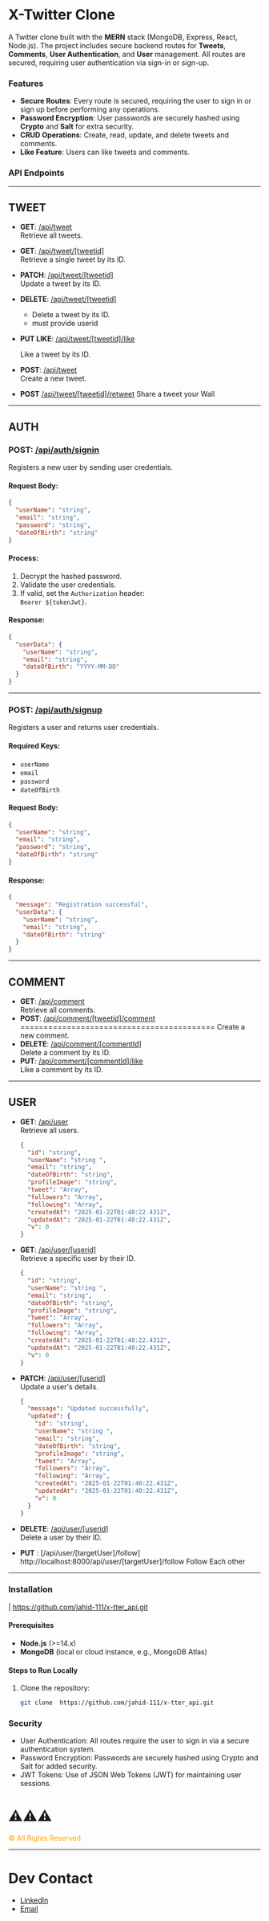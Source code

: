 # X-Twitter Clone

A Twitter clone built with the **MERN** stack (MongoDB, Express, React, Node.js). The project includes secure backend routes for **Tweets**, **Comments**, **User Authentication**, and **User** management. All routes are secured, requiring user authentication via sign-in or sign-up.

### Features

- **Secure Routes**: Every route is secured, requiring the user to sign in or sign up before performing any operations.
- **Password Encryption**: User passwords are securely hashed using **Crypto** and **Salt** for extra security.
- **CRUD Operations**: Create, read, update, and delete tweets and comments.
- **Like Feature**: Users can like tweets and comments.

### API Endpoints

---

## TWEET

- **GET**: [/api/tweet](http://localhost:8000/api/tweet)  
  Retrieve all tweets.
- **GET**: [/api/tweet/[tweetid]](http://localhost:8000/api/tweet/[tweetid])  
  Retrieve a single tweet by its ID.
- **PATCH**: [/api/tweet/[tweetid]](http://localhost:8000/api/tweet/[tweetid])  
  Update a tweet by its ID.
- **DELETE**: [/api/tweet/[tweetid]](http://localhost:8000/api/tweet/[tweetid])

  - Delete a tweet by its ID.
  - must provide userid

- **PUT LIKE**: [/api/tweet/[tweetid]/like](http://localhost:8000/api/tweet/[tweetid]/like)

  Like a tweet by its ID.

- **POST**: [/api/tweet](http://localhost:8000/api/tweet)  
  Create a new tweet.
- **POST** [/api/tweet/[tweetid]/retweet](http://localhost:8000/api/)
  Share a tweet your Wall

---

## AUTH

### **POST**: [/api/auth/signin](http://localhost:8000/api/auth/signin)

Registers a new user by sending user credentials.

#### **Request Body**:

```json
{
  "userName": "string",
  "email": "string",
  "password": "string",
  "dateOfBirth": "string"
}
```

#### **Process**:

1. Decrypt the hashed password.
2. Validate the user credentials.
3. If valid, set the `Authorization` header:  
   `Bearer ${tokenJwt}`.

#### **Response**:

```json
{
  "userData": {
    "userName": "string",
    "email": "string",
    "dateOfBirth": "YYYY-MM-DD"
  }
}
```

---

### **POST**: [/api/auth/signup](http://localhost:8000/api/auth/signup)

Registers a user and returns user credentials.

#### **Required Keys**:

- `userName`
- `email`
- `password`
- `dateOfBirth`

#### **Request Body**:

```json
{
  "userName": "string",
  "email": "string",
  "password": "string",
  "dateOfBirth": "string"
}
```

#### **Response**:

```json
{
  "message": "Registration successful",
  "userData": {
    "userName": "string",
    "email": "string",
    "dateOfBirth": "string"
  }
}
```

---

## COMMENT

- **GET**: [/api/comment](http://localhost:8000/api/comment)  
  Retrieve all comments.
- **POST**: [/api/comment/[tweetid]/comment](http://localhost:8000/api/comment) ==========================================
  Create a new comment.
- **DELETE**: [/api/comment/[commentId]](http://localhost:8000/api/comment/[commentId])  
  Delete a comment by its ID.
- **PUT**: [/api/comment/[commentId]/like](http://localhost:8000/api/comment/[commentId]/like)  
  Like a comment by its ID.

---

## USER

- **GET**: [/api/user](http://localhost:8000/api/user)  
   Retrieve all users.
  ```json
  {
    "id": "string",
    "userName": "string ",
    "email": "string",
    "dateOfBirth": "string",
    "profileImage": "string",
    "tweet": "Array",
    "followers": "Array",
    "following": "Array",
    "createdAt": "2025-01-22T01:40:22.431Z",
    "updatedAt": "2025-01-22T01:40:22.431Z",
    "v": 0
  }
  ```
- **GET**: [/api/user/[userid]](http://localhost:8000/api/user/[userid])  
   Retrieve a specific user by their ID.
  ```json
  {
    "id": "string",
    "userName": "string ",
    "email": "string",
    "dateOfBirth": "string",
    "profileImage": "string",
    "tweet": "Array",
    "followers": "Array",
    "following": "Array",
    "createdAt": "2025-01-22T01:40:22.431Z",
    "updatedAt": "2025-01-22T01:40:22.431Z",
    "v": 0
  }
  ```
- **PATCH**: [/api/user/[userid]](http://localhost:8000/api/user/[userid])  
   Update a user's details.

  ```json
  {
    "message": "Updated successfully",
    "updated": {
      "id": "string",
      "userName": "string ",
      "email": "string",
      "dateOfBirth": "string",
      "profileImage": "string",
      "tweet": "Array",
      "followers": "Array",
      "following": "Array",
      "createdAt": "2025-01-22T01:40:22.431Z",
      "updatedAt": "2025-01-22T01:40:22.431Z",
      "v": 0
    }
  }
  ```

- **DELETE**: [/api/user/[userid]](http://localhost:8000/api/user/[userid])  
  Delete a user by their ID.
- **PUT** : [/api/user/[targetUser]/follow] http://localhost:8000/api/user/[targetUser]/follow
  Follow Each other

---

### Installation

| https://github.com/jahid-111/x-tter_api.git

#### Prerequisites

- **Node.js** (>=14.x)
- **MongoDB** (local or cloud instance, e.g., MongoDB Atlas)

#### Steps to Run Locally

1. Clone the repository:
   ```bash
   git clone  https://github.com/jahid-111/x-tter_api.git
   ```

### Security

- User Authentication: All routes require the user to sign in via a secure authentication system.
- Password Encryption: Passwords are securely hashed using Crypto and Salt for added security.
- JWT Tokens: Use of JSON Web Tokens (JWT) for maintaining user sessions.

# ⚠️⚠️⚠️

<span style="color: #FFA500;"> ©️ All Rights Reserved </span>

---

# Dev Contact

- [LinkedIn](https://www.linkedin.com/in/mohd-jahidul-2622a7176/)
- [Email](mailto:jahidjob5@outlook.com)
